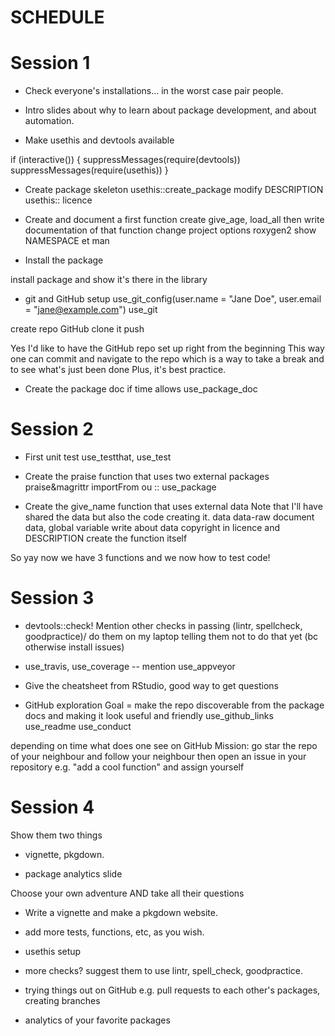 SCHEDULE
=========================================================

# Session 1

* Check everyone's installations... in the worst case pair people.

* Intro slides about why to learn about package development, and about automation.

* Make usethis and devtools available

if (interactive()) {
  suppressMessages(require(devtools))
  suppressMessages(require(usethis))
}

* Create package skeleton
usethis::create_package
modify DESCRIPTION
usethis:: licence

* Create and document a first function
create give_age, load_all 
then write documentation of that function
change project options roxygen2
show NAMESPACE et man

* Install the package

install package and show it's there in the library

* git and GitHub setup
use_git_config(user.name = "Jane Doe", user.email = "jane@example.com")
use_git

create repo GitHub
clone it
push


Yes I'd like to have the GitHub repo set up right from the beginning
This way one can commit and navigate to the repo
which is a way to take a break and to see what's just been done
Plus, it's best practice.

* Create the package doc if time allows
use_package_doc

# Session 2

* First unit test
use_testthat, use_test

* Create the praise function that uses two external packages
praise&magrittr
importFrom
ou ::
use_package

* Create the give_name function that uses external data
Note that I'll have shared the data but also the code creating it.
data
data-raw
document data, global variable
write about data copyright in licence and DESCRIPTION
create the function itself

So yay now we have 3 functions and we now how to test code!

# Session 3

* devtools::check!
Mention other checks in passing (lintr, spellcheck, goodpractice)/
do them on my laptop telling them not to do that yet (bc otherwise install issues)

* use_travis, use_coverage -- mention use_appveyor

* Give the cheatsheet from RStudio, good way to get questions

* GitHub exploration 
Goal = make the repo discoverable from the package docs
and making it look useful and friendly
use_github_links
use_readme 
use_conduct

depending on time
what does one see on GitHub
Mission: go star the repo of your neighbour
and follow your neighbour
then open an issue in your repository e.g. "add a cool function"
and assign yourself


# Session 4

Show them two things

* vignette, pkgdown.

* package analytics slide

Choose your own adventure
AND take all their questions

* Write a vignette and make a pkgdown website.

* add more tests, functions, etc, as you wish.

* usethis setup

* more checks? suggest them to use lintr, spell_check, goodpractice. 

* trying things out on GitHub e.g. pull requests to each other's packages,
creating branches

* analytics of your favorite packages